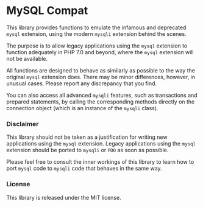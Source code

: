 MySQL Compat
============

This library provides functions to emulate the infamous and deprecated `mysql` extension,
using the modern `mysqli` extension behind the scenes.

The purpose is to allow legacy applications using the `mysql` extension
to function adequately in PHP 7.0 and beyond,
where the `mysql` extension will not be available.

All functions are designed to behave as similarly as possible
to the way the original `mysql` extension does.
There may be minor differences, however, in unusual cases.
Please report any discrepancy that you find.

You can also access all advanced `mysqli` features,
such as transactions and prepared statements,
by calling the corresponding methods directly on the connection object
(which is an instance of the `mysqli` class).

### Disclaimer

This library should not be taken as a justification
for writing new applications using the `mysql` extension.
Legacy applications using the `mysql` extension
should be ported to `mysqli` or `PDO` as soon as possible.

Please feel free to consult the inner workings of this library
to learn how to port `mysql` code to `mysqli` code that behaves in the same way.

### License

This library is released under the MIT license.
